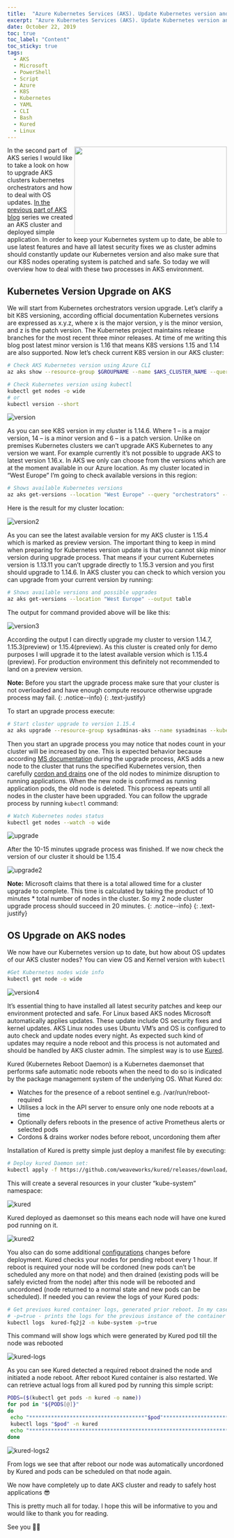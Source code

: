 ```yaml
---
title:  "Azure Kubernetes Services (AKS). Update Kubernetes version and reboot AKS cluster nodes after OS update" 
excerpt: "Azure Kubernetes Services (AKS). Update Kubernetes version and reboot AKS cluster nodes after OS update"
date: October 22, 2019
toc: true
toc_label: "Content"
toc_sticky: true
tags:
  - AKS
  - Microsoft
  - PowerShell
  - Script
  - Azure
  - K8S
  - Kubernetes
  - YAML
  - CLI
  - Bash
  - Kured
  - Linux
---
```


<img align="right" width="350" height="200" src="../assets/images/post6/AKS.jpg">

In the second part of AKS series I would like to take a look on how to upgrade AKS clusters kubernetes orchestrators and how to deal with OS updates. 
[In the previous part of AKS blog] series we created an AKS cluster and deployed simple application. In order to keep your Kubernetes system up to date, be able to use latest features and have all latest security fixes we as cluster admins should constantly update our Kubernetes version and also make sure that our K8S nodes operating system is patched and safe. So today we will overview how to deal with these two processes in AKS environment.

## Kubernetes Version Upgrade on AKS

We will start from Kubernetes orchestrators version upgrade. Let’s clarify a bit K8S versioning, according official documentation Kubernetes versions are expressed as x.y.z, where x is the major version, y is the minor version, and z is the patch version. The Kubernetes project maintains release branches for the most recent three minor releases. At time of me writing this blog post latest minor version is 1.16 that means K8S versions 1.15 and 1.14 are also supported. Now let’s check current K8S version in our AKS cluster:

```bash
# Check AKS Kubernetes version using Azure CLI
az aks show --resource-group $GROUPNAME --name $AKS_CLUSTER_NAME --query "kubernetesVersion" --output table

# Check Kubernetes version using kubectl
kubectl get nodes -o wide
# or 
kubectl version --short 
```

![version](../assets/images/post6/version.png "Version")

As you can see K8S version in my cluster is 1.14.6. Where 1 – is a major version, 14 – is a minor version and 6 – is a patch version. Unlike on premises Kubernetes clusters we can’t upgrade AKS Kubernetes to any version we want. For example currently it’s not possible to upgrade AKS to latest version 1.16.x. In AKS we only can choose from the versions which are at the moment available in our Azure location. As my cluster located in “West Europe” I’m going to check available versions in this region:

```bash
# Shows available Kubernetes versions
az aks get-versions --location "West Europe" --query "orchestrators" --output table
```

Here is the result for my cluster location:

![version2](../assets/images/post6/version2.png "Version2")

As you can see the latest available version for my AKS cluster is 1.15.4 which is marked as preview version. The important thing to keep in mind when preparing for Kubernetes version update is that you cannot skip minor version during upgrade process. That means if your current Kubernetes version is 1.13.11 you can’t upgrade directly to 1.15.3 version and you first should upgrade to 1.14.6. In AKS cluster you can check to which version you can upgrade from your current version by running:

```bash
# Shows available versions and possible upgrades
az aks get-versions --location "West Europe" --output table 
```

The output for command provided above will be like this:

![version3](../assets/images/post6/version3.png "Version3")

According the output I can directly upgrade my cluster to version 1.14.7, 1.15.3(preview) or 1.15.4(preview). As this cluster is created only for demo purposes I will upgrade it to the latest available version which is 1.15.4 (preview). For production environment this definitely not recommended to land on a preview version.

<i class="far fa-sticky-note"></i> **Note:** Before you start the upgrade process make sure that your cluster is not overloaded and have enough compute resource otherwise upgrade process may fail.
{: .notice--info}
{: .text-justify}

To start an upgrade process execute:

```bash
# Start cluster upgrade to version 1.15.4
az aks upgrade --resource-group sysadminas-aks --name sysadminas --kubernetes-version 1.15.4
```

Then you start an upgrade process you may notice that nodes count in your cluster will be increased by one. This is expected behavior because according [MS documentation] during the upgrade process, AKS adds a new node to the cluster that runs the specified Kubernetes version, then carefully [cordon and drains] one of the old nodes to minimize disruption to running applications. When the new node is confirmed as running application pods, the old node is deleted. This process repeats until all nodes in the cluster have been upgraded. You can follow the upgrade process by running `kubectl` command:

```bash
# Watch Kubernetes nodes status
kubectl get nodes --watch -o wide
```

![upgrade](../assets/images/post6/upgrade.png "upgrade")

After the 10-15 minutes upgrade process was finished. If we now check the version of our cluster it should be 1.15.4

![upgrade2](../assets/images/post6/upgrade2.png "upgrade2")

<i class="far fa-sticky-note"></i> **Note:** Microsoft claims that there is a total allowed time for a cluster upgrade to complete. This time is calculated by taking the product of 10 minutes * total number of nodes in the cluster. So my 2 node cluster upgrade process should succeed in 20 minutes.
{: .notice--info}
{: .text-justify}

## OS Upgrade on AKS nodes

We now have our Kubernetes version up to date, but how about OS updates of our AKS cluster nodes? You can view OS and Kernel version with `kubectl`

```bash
#Get Kubernetes nodes wide info
kubectl get node -o wide
```

![version4](../assets/images/post6/version4.png "Version4")

It’s essential thing to have installed all latest security patches and keep our environment protected and safe. For Linux based AKS nodes Microsoft automatically applies updates. These update include OS security fixes and kernel updates. AKS Linux nodes uses Ubuntu VM’s and OS is configured to auto check and update nodes every night. As expected such kind of updates may require a node reboot and this process is not automated and should be handled by AKS cluster admin. The simplest way is to use [Kured].

Kured (Kubernetes Reboot Daemon) is a Kubernetes daemonset that performs safe automatic node reboots when the need to do so is indicated by the package management system of the underlying OS. What Kured do:

* Watches for the presence of a reboot sentinel e.g. /var/run/reboot-required
* Utilises a lock in the API server to ensure only one node reboots at a time
* Optionally defers reboots in the presence of active Prometheus alerts or selected pods
* Cordons & drains worker nodes before reboot, uncordoning them after

Installation of Kured is pretty simple just deploy a manifest file by executing:

```bash
# Deploy kured Daemon set:
kubectl apply -f https://github.com/weaveworks/kured/releases/download/1.5.0/kured-1.5.0-dockerhub.yaml
```

This will create a several resources in your cluster “kube-system” namespace:

![kured](../assets/images/post6/kured.png "kured")

Kured deployed as daemonset so this means each node will have one kured pod running on it.

![kured2](../assets/images/post6/kured2.png "kured2")

You also can do some additional [configurations] changes before deployment. Kured checks your nodes for pending reboot every 1 hour. If reboot is required your node will be cordoned (new pods can’t be scheduled any more on that node) and then drained (existing pods will be safely evicted from the node) after this node will be rebooted and uncordoned (node returned to a normal state and new pods can be scheduled). If needed you can review the logs of your Kured pods:

```bash
# Get previuos kured container logs, generated prior reboot. In my case pod name is "kured-fq2j2". Yours will be different. 
# -p=true - prints the logs for the previous instance of the container in a pod if it exists
kubectl logs  kured-fq2j2 -n kube-system -p=true
```

This command will show logs which were generated by Kured pod till the node was rebooted

![kured-logs](../assets/images/post6/kured-logs.png "kured-logs")

As you can see Kured detected a required reboot drained the node and initiated a node reboot. After reboot Kured container is also restarted.
We can retrieve actual logs from all kured pod by running this simple script:

```bash
PODS=($(kubectl get pods -n kured -o name))
for pod in "${PODS[@]}"
do
 echo "*************************************"$pod"********************************************"
 kubectl logs "$pod" -n kured
 echo "***************************************************************************************"
done
```

![kured-logs2](../assets/images/post6/kured-logs2.png "kured-logs2")

From logs we see that after reboot our node was automatically uncordoned by Kured and pods can be scheduled on that node again.

We now have completely up to date AKS cluster and ready to safely host applications 😎

This is pretty much all for today. I hope this will be informative to you and would like to thank you for reading.

See you 🤜🤛

<!-- Links -->
[In the previous part of AKS blog]: https://sysadminas.eu/Part-1-AKS/
[Official Documentation Kubernetes]: https://kubernetes.io/docs/setup/release/version-skew-policy/#supported-versions
[MS documentation]: https://docs.microsoft.com/en-us/azure/aks/upgrade-cluster
[cordon and drains]: https://kubernetes.io/docs/tasks/administer-cluster/safely-drain-node/
[Kured]: https://github.com/weaveworks/kured
[configurations]: https://github.com/weaveworks/kured#configuration
